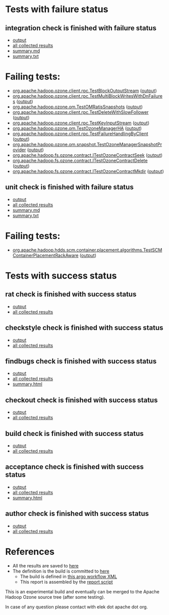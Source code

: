# Tests with failure status

## integration check is finished with failure status

   * [output](https://raw.githubusercontent.com/elek/ozone-ci-03/master/pr/pr-hdds-1643-8bmlk/integration/output.log)
   * [all collected results](https://github.com/elek/ozone-ci-03/tree/master/pr/pr-hdds-1643-8bmlk/integration)
   * [summary.md](https://github.com/elek/ozone-ci-03/tree/master/pr/pr-hdds-1643-8bmlk/integration/summary.md)
   * [summary.txt](https://github.com/elek/ozone-ci-03/tree/master/pr/pr-hdds-1643-8bmlk/integration/summary.txt)

# Failing tests: 

 * [org.apache.hadoop.ozone.client.rpc.TestBlockOutputStream](hadoop-ozone/integration-test/org.apache.hadoop.ozone.client.rpc.TestBlockOutputStream.txt) ([output](hadoop-ozone/integration-test/org.apache.hadoop.ozone.client.rpc.TestBlockOutputStream-output.txt))
 * [org.apache.hadoop.ozone.client.rpc.TestMultiBlockWritesWithDnFailures](hadoop-ozone/integration-test/org.apache.hadoop.ozone.client.rpc.TestMultiBlockWritesWithDnFailures.txt) ([output](hadoop-ozone/integration-test/org.apache.hadoop.ozone.client.rpc.TestMultiBlockWritesWithDnFailures-output.txt))
 * [org.apache.hadoop.ozone.om.TestOMRatisSnapshots](hadoop-ozone/integration-test/org.apache.hadoop.ozone.om.TestOMRatisSnapshots.txt) ([output](hadoop-ozone/integration-test/org.apache.hadoop.ozone.om.TestOMRatisSnapshots-output.txt))
 * [org.apache.hadoop.ozone.client.rpc.TestDeleteWithSlowFollower](hadoop-ozone/integration-test/org.apache.hadoop.ozone.client.rpc.TestDeleteWithSlowFollower.txt) ([output](hadoop-ozone/integration-test/org.apache.hadoop.ozone.client.rpc.TestDeleteWithSlowFollower-output.txt))
 * [org.apache.hadoop.ozone.client.rpc.TestKeyInputStream](hadoop-ozone/integration-test/org.apache.hadoop.ozone.client.rpc.TestKeyInputStream.txt) ([output](hadoop-ozone/integration-test/org.apache.hadoop.ozone.client.rpc.TestKeyInputStream-output.txt))
 * [org.apache.hadoop.ozone.om.TestOzoneManagerHA](hadoop-ozone/integration-test/org.apache.hadoop.ozone.om.TestOzoneManagerHA.txt) ([output](hadoop-ozone/integration-test/org.apache.hadoop.ozone.om.TestOzoneManagerHA-output.txt))
 * [org.apache.hadoop.ozone.client.rpc.TestFailureHandlingByClient](hadoop-ozone/integration-test/org.apache.hadoop.ozone.client.rpc.TestFailureHandlingByClient.txt) ([output](hadoop-ozone/integration-test/org.apache.hadoop.ozone.client.rpc.TestFailureHandlingByClient-output.txt))
 * [org.apache.hadoop.ozone.om.snapshot.TestOzoneManagerSnapshotProvider](hadoop-ozone/integration-test/org.apache.hadoop.ozone.om.snapshot.TestOzoneManagerSnapshotProvider.txt) ([output](hadoop-ozone/integration-test/org.apache.hadoop.ozone.om.snapshot.TestOzoneManagerSnapshotProvider-output.txt))
 * [org.apache.hadoop.fs.ozone.contract.ITestOzoneContractSeek](hadoop-ozone/ozonefs/org.apache.hadoop.fs.ozone.contract.ITestOzoneContractSeek.txt) ([output](hadoop-ozone/ozonefs/org.apache.hadoop.fs.ozone.contract.ITestOzoneContractSeek-output.txt))
 * [org.apache.hadoop.fs.ozone.contract.ITestOzoneContractDelete](hadoop-ozone/ozonefs/org.apache.hadoop.fs.ozone.contract.ITestOzoneContractDelete.txt) ([output](hadoop-ozone/ozonefs/org.apache.hadoop.fs.ozone.contract.ITestOzoneContractDelete-output.txt))
 * [org.apache.hadoop.fs.ozone.contract.ITestOzoneContractMkdir](hadoop-ozone/ozonefs/org.apache.hadoop.fs.ozone.contract.ITestOzoneContractMkdir.txt) ([output](hadoop-ozone/ozonefs/org.apache.hadoop.fs.ozone.contract.ITestOzoneContractMkdir-output.txt))

## unit check is finished with failure status

   * [output](https://raw.githubusercontent.com/elek/ozone-ci-03/master/pr/pr-hdds-1643-8bmlk/unit/output.log)
   * [all collected results](https://github.com/elek/ozone-ci-03/tree/master/pr/pr-hdds-1643-8bmlk/unit)
   * [summary.md](https://github.com/elek/ozone-ci-03/tree/master/pr/pr-hdds-1643-8bmlk/unit/summary.md)
   * [summary.txt](https://github.com/elek/ozone-ci-03/tree/master/pr/pr-hdds-1643-8bmlk/unit/summary.txt)

# Failing tests: 

 * [org.apache.hadoop.hdds.scm.container.placement.algorithms.TestSCMContainerPlacementRackAware](hadoop-hdds/server-scm/org.apache.hadoop.hdds.scm.container.placement.algorithms.TestSCMContainerPlacementRackAware.txt) ([output](hadoop-hdds/server-scm/org.apache.hadoop.hdds.scm.container.placement.algorithms.TestSCMContainerPlacementRackAware-output.txt))


# Tests with success status

## rat check is finished with success status

   * [output](https://raw.githubusercontent.com/elek/ozone-ci-03/master/pr/pr-hdds-1643-8bmlk/rat/output.log)
   * [all collected results](https://github.com/elek/ozone-ci-03/tree/master/pr/pr-hdds-1643-8bmlk/rat)


## checkstyle check is finished with success status

   * [output](https://raw.githubusercontent.com/elek/ozone-ci-03/master/pr/pr-hdds-1643-8bmlk/checkstyle/output.log)
   * [all collected results](https://github.com/elek/ozone-ci-03/tree/master/pr/pr-hdds-1643-8bmlk/checkstyle)


## findbugs check is finished with success status

   * [output](https://raw.githubusercontent.com/elek/ozone-ci-03/master/pr/pr-hdds-1643-8bmlk/findbugs/output.log)
   * [all collected results](https://github.com/elek/ozone-ci-03/tree/master/pr/pr-hdds-1643-8bmlk/findbugs)
   * [summary.html](https://elek.github.io/ozone-ci-03/pr/pr-hdds-1643-8bmlk/findbugs/summary.html)


## checkout check is finished with success status

   * [output](https://raw.githubusercontent.com/elek/ozone-ci-03/master/pr/pr-hdds-1643-8bmlk/checkout/output.log)
   * [all collected results](https://github.com/elek/ozone-ci-03/tree/master/pr/pr-hdds-1643-8bmlk/checkout)


## build check is finished with success status

   * [output](https://raw.githubusercontent.com/elek/ozone-ci-03/master/pr/pr-hdds-1643-8bmlk/build/output.log)
   * [all collected results](https://github.com/elek/ozone-ci-03/tree/master/pr/pr-hdds-1643-8bmlk/build)


## acceptance check is finished with success status

   * [output](https://raw.githubusercontent.com/elek/ozone-ci-03/master/pr/pr-hdds-1643-8bmlk/acceptance/output.log)
   * [all collected results](https://github.com/elek/ozone-ci-03/tree/master/pr/pr-hdds-1643-8bmlk/acceptance)
   * [summary.html](https://elek.github.io/ozone-ci-03/pr/pr-hdds-1643-8bmlk/acceptance/summary.html)


## author check is finished with success status

   * [output](https://raw.githubusercontent.com/elek/ozone-ci-03/master/pr/pr-hdds-1643-8bmlk/author/output.log)
   * [all collected results](https://github.com/elek/ozone-ci-03/tree/master/pr/pr-hdds-1643-8bmlk/author)




# References

 * All the results are saved to [here](https://github.com/elek/ozone-ci-03/tree/master/pr/pr-hdds-1643-8bmlk/)
 * The definition is the build is committed to [here](https://github.com/elek/argo-ozone)
    * The build is defined in [this argo workflow XML](https://github.com/elek/argo-ozone/blob/master/ozone-build.yaml)
    * This report is assembled by the [report script](https://github.com/elek/argo-ozone/blob/master/scripts/report.sh)

This is an experimental build and eventually can be merged to the Apache Hadoop Ozone source tree (after some testing).

In case of any question please contact with elek dot apache dot org.
